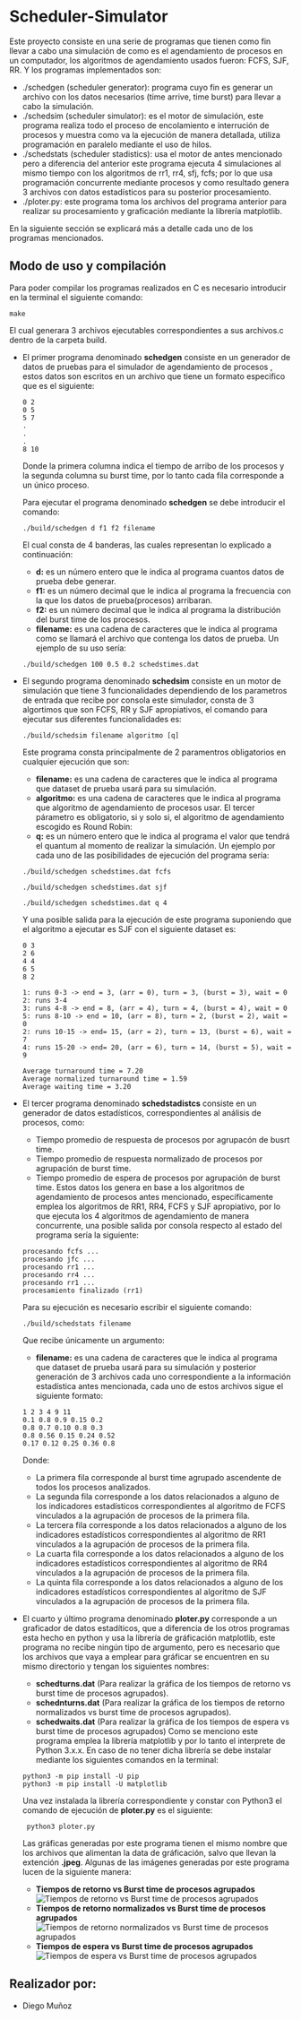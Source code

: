 # Scheduler-Simulator
Este proyecto consiste en una serie de programas que tienen como fin llevar a cabo una simulación de como es el agendamiento de procesos en un computador, los algoritmos de agendamiento usados fueron: FCFS, SJF, RR. Y los programas implementados son:

* ./schedgen (scheduler generator): programa cuyo fin es generar un archivo con los datos necesarios (time arrive, time burst) para llevar a cabo la simulación.
* ./schedsim (scheduler simulator): es el motor de simulación, este programa realiza todo el proceso de encolamiento e interrución de procesos y muestra como va la ejecución de manera detallada, utiliza programación en paralelo mediante el uso de hilos.
* ./schedstats (scheduler stadistics): usa el motor de antes mencionado pero a diferencia del anterior este programa ejecuta 4 simulaciones al mismo tiempo con los algoritmos de rr1, rr4, sfj, fcfs; por lo que usa programación concurrente mediante procesos y como resultado genera 3 archivos con datos estadísticos para su posterior procesamiento.
* ./ploter.py: este programa toma los archivos del programa anterior para realizar su procesamiento y graficación mediante la librería matplotlib.

En la siguiente sección se explicará más a detalle cada uno de los programas mencionados.


## Modo de uso y compilación
Para poder compilar los programas realizados en C es necesario introducir en la terminal el siguiente comando:                                                       
```
make
```
El cual generara 3 archivos ejecutables correspondientes a sus archivos.c dentro de la carpeta build.
* El primer programa denominado **schedgen** consiste en un generador de datos de pruebas para el simulador de agendamiento de procesos , estos datos son escritos en un archivo   que tiene un formato especifico que es el siguiente:
  ```
  0 2
  0 5 
  5 7
  .
  .
  .
  8 10
  ```
  Donde la primera columna indica el tiempo de arribo de los procesos y la segunda columna su burst time, por lo tanto cada fila corresponde a un único proceso.
  
  Para ejecutar el programa denominado **schedgen** se debe introducir el comando:
  ```
  ./build/schedgen d f1 f2 filename                                                                                                               
  ```
  El cual consta de 4 banderas, las cuales representan lo explicado a continuación:
  * **d:** es un número entero que le indica al programa cuantos datos de prueba debe generar.
  * **f1:** es un número decimal que le indica al programa la frecuencia con la que los datos de prueba(procesos) arribaran.
  * **f2:** es un número decimal que le indica al programa la distribución del burst time de los procesos.
  * **filename:** es una cadena de caracteres que le indica al programa como se llamará el archivo que contenga los datos de prueba.
  Un ejemplo de su uso sería:
  ```
  ./build/schedgen 100 0.5 0.2 schedstimes.dat                                                                                                               
  ```
  
* El segundo programa denominado **schedsim** consiste en un motor de simulación que tiene 3 funcionalidades dependiendo de los parametros de entrada que recibe por consola este simulador, consta de 3 algortimos que son FCFS, RR y SJF apropiativos, el comando para ejecutar sus diferentes funcionalidades es:
  ```
  ./build/schedsim filename algoritmo [q]                                                                                                              
  ```
  Este programa consta principalmente de 2 paramentros obligatorios en cualquier ejecución que son:
  * **filename:** es una cadena de caracteres que le indica al programa que dataset de prueba usará para su simulación.
  * **algoritmo:** es una cadena de caracteres que le indica al programa que algoritmo de agendamiento de procesos usar.
  El tercer párametro es obligatorio, si y solo si, el algoritmo de agendamiento escogido es Round Robin:
  * **q:** es un número entero que le indica al programa el valor que tendrá el quantum al momento de realizar la simulación.
  Un ejemplo por cada uno de las posibilidades de ejecución del programa sería:
   ```
  ./build/schedgen schedstimes.dat fcfs                                                                                                       
  ```
   ```
  ./build/schedgen schedstimes.dat sjf                                                                                                              
  ```
   ```
  ./build/schedgen schedstimes.dat q 4                                                                                                             
  ```
  Y una posible salida para la ejecución de este programa suponiendo que el algoritmo a ejecutar es SJF con el siguiente dataset es:
  ```
  0 3
  2 6 
  4 4
  6 5
  8 2
  ```
  ```
  1: runs 0-3 -> end = 3, (arr = 0), turn = 3, (burst = 3), wait = 0
  2: runs 3-4
  3: runs 4-8 -> end = 8, (arr = 4), turn = 4, (burst = 4), wait = 0
  5: runs 8-10 -> end = 10, (arr = 8), turn = 2, (burst = 2), wait = 0
  2: runs 10-15 -> end= 15, (arr = 2), turn = 13, (burst = 6), wait = 7
  4: runs 15-20 -> end= 20, (arr = 6), turn = 14, (burst = 5), wait = 9 
  
  Average turnaround time = 7.20
  Average normalized turnaround time = 1.59
  Average waiting time = 3.20
  
* El tercer programa denominado **schedstadistcs** consiste en un generador de datos estadísticos, correspondientes al análisis de procesos, como:
  * Tiempo promedio de respuesta de procesos por agrupacón de busrt time.
  * Tiempo promedio de respuesta normalizado de procesos por agrupación de burst time.
  * Tiempo promedio de espera de procesos por agrupación de burst time.
  Estos datos los genera en base a los algoritmos de agendamiento de procesos antes mencionado, específicamente emplea los algoritmos de RR1, RR4, FCFS y SJF apropiativo, por lo   que ejecuta los 4 algoritmos de agendamiento de manera concurrente, una posible salida por consola respecto al estado del programa sería la siguiente:
  ```
  procesando fcfs ...
  procesando jfc ... 
  procesando rr1 ...
  procesando rr4 ...
  procesando rr1 ...
  procesamiento finalizado (rr1)
  ```
  Para su ejecución es necesario escribir el siguiente comando:
  ```
  ./build/schedstats filename
  ```
  Que recibe únicamente un argumento:
  * **filename:** es una cadena de caracteres que le indica al programa que dataset de prueba usará para su simulación y posterior generación de 3 archivos cada uno correspondiente a la información estadística antes mencionada, cada uno de estos archivos sigue el siguiente formato:
  ```
  1 2 3 4 9 11
  0.1 0.8 0.9 0.15 0.2 
  0.8 0.7 0.10 0.8 0.3
  0.8 0.56 0.15 0.24 0.52
  0.17 0.12 0.25 0.36 0.8
  ```
  Donde:
  * La primera fila corresponde al burst time agrupado ascendente de todos los procesos analizados.
  * La segunda fila corresponde a los datos relacionados a alguno de los indicadores estadísticos correspondientes al algoritmo de FCFS vinculados a la agrupación de procesos de la primera fila.
  * La tercera fila corresponde a los datos relacionados a alguno de los indicadores estadísticos correspondientes al algoritmo de RR1 vinculados a la agrupación de procesos de la primera fila.
  * La cuarta fila corresponde a los datos relacionados a alguno de los indicadores estadísticos correspondientes al algoritmo de RR4 vinculados a la agrupación de procesos de la primera fila.
  * La quinta fila corresponde a los datos relacionados a alguno de los indicadores estadísticos correspondientes al algoritmo de SJF vinculados a la agrupación de procesos de la primera fila.
  
* El cuarto y último programa denominado **ploter.py** corresponde a un graficador de datos estadíticos, que a diferencia de los otros programas esta hecho en python y usa la librería de gráficación matplotlib, este programa no recibe ningún tipo de argumento, pero es necesario que los archivos que vaya a emplear para gráficar se encuentren en su mismo directorio y tengan los siguientes nombres:
  * **schedturns.dat** (Para realizar la gráfica de los tiempos de retorno vs burst time de procesos agrupados).
  * **schednturns.dat** (Para realizar la gráfica de los tiempos de retorno normalizados vs burst time de procesos agrupados).
  * **schedwaits.dat** (Para realizar la gráfica de los tiempos de espera vs burst time de procesos agrupados)
 Como se menciono este programa emplea la librería matplotlib y por lo tanto el interprete de Python 3.x.x. En caso de no tener dicha librería se debe instalar mediante los siguientes comandos en la terminal:
  ```
  python3 -m pip install -U pip
  python3 -m pip install -U matplotlib
  ```
  Una vez instalada la librería correspondiente y constar con Python3 el comando de ejecución de **ploter.py** es el siguiente:
  ```
   python3 ploter.py
  ```
  Las gráficas generadas por este programa tienen el mismo nombre que los archivos que alimentan la data de gráficación, salvo que llevan la extención **.jpeg**. Algunas de las imágenes generadas por este programa lucen de la siguiente manera:
  * **Tiempos de retorno vs Burst time de procesos agrupados**
  ![Tiempos de retorno vs Burst time de procesos agrupados](https://github.com/DevilRyu/Scheduler-Simulator/blob/master/schedturns.jpeg)
  * **Tiempos de retorno normalizados vs Burst time de procesos agrupados**
  ![Tiempos de retorno normalizados vs Burst time de procesos agrupados](https://github.com/DevilRyu/Scheduler-Simulator/blob/master/schednturns.jpeg)
  * **Tiempos de espera vs Burst time de procesos agrupados**
  ![Tiempos de espera vs Burst time de procesos agrupados](https://github.com/DevilRyu/Scheduler-Simulator/blob/master/schedwaits.jpeg)

## Realizador por:                                                                                                    
* Diego Muñoz     
